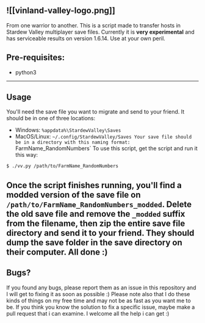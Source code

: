 ![[vinland-valley-logo.png]]
---
From one warrior to another.
This is a script made to transfer hosts in Stardew Valley multiplayer save files. Currently it is **very experimental** and has serviceable results on version 1.6.14. Use at your own peril.
## Pre-requisites:
- python3
---
## Usage
You'll need the save file you want to migrate and send to your friend. It should be in one of three locations:
- Windows: `%appdata%\StardewValley\Saves`
- MacOS/Linux: `~/.config/StardewValley/Saves
Your save file should be in a directory with this naming format: `FarmName_RandomNumbers`
To use this script, get the script and run it this way:
```bash
$ ./vv.py /path/to/FarmName_RandomNumbers
```
Once the script finishes running, you'll find a modded version of the save file on `/path/to/FarmName_RandomNumbers_modded`.
Delete the old save file and remove the `_modded` suffix from the filename, then zip the entire save file directory and send it to your friend. They should dump the save folder in the save directory on their computer. All done :)
---
## Bugs?
If you found any bugs, please report them as an issue in this repository and I will get to fixing it as soon as possible :)
Please note also that I do these kinds of things on my free time and may not be as fast as you want me to be. If you think you know the solution to fix a specific issue, maybe make a pull request that i can examine. I welcome all the help i can get :)
